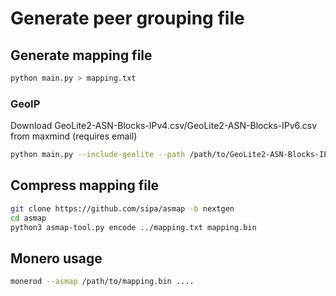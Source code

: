 # Generate peer grouping file

## Generate mapping file


```sh
python main.py > mapping.txt
```

### GeoIP

Download GeoLite2-ASN-Blocks-IPv4.csv/GeoLite2-ASN-Blocks-IPv6.csv from maxmind (requires email)

```sh
python main.py --include-geolite --path /path/to/GeoLite2-ASN-Blocks-IPv*.csv > mapping.txt
```


## Compress mapping file

```sh
git clone https://github.com/sipa/asmap -b nextgen
cd asmap
python3 asmap-tool.py encode ../mapping.txt mapping.bin
```


## Monero usage

```sh
monerod --asmap /path/to/mapping.bin ....
```
